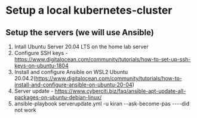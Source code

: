 # Setup a local kubernetes-cluster
## Setup the servers (we will use Ansible)
1) Intall Ubuntu Server 20.04 LTS on the home lab server
2) Configure SSH keys - https://www.digitalocean.com/community/tutorials/how-to-set-up-ssh-keys-on-ubuntu-1804
3) Install and configure Ansible on WSL2 Ubuntu 20.04.2(https://www.digitalocean.com/community/tutorials/how-to-install-and-configure-ansible-on-ubuntu-20-04)
4) Server update - https://www.cyberciti.biz/faq/ansible-apt-update-all-packages-on-ubuntu-debian-linux/
5)  ansible-playbook serverupdate.yml -u kiran --ask-become-pas  ----did not work
